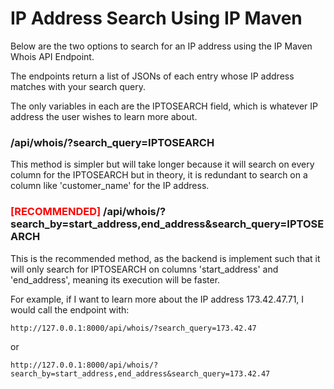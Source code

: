 # IP Address Search Using IP Maven

Below are the two options to search for an IP address using the IP Maven Whois API Endpoint.

The endpoints return a list of JSONs of each entry whose IP address matches with your search query.

The only variables in each are the IPTOSEARCH field, which is whatever IP address the user wishes to learn more about.

### /api/whois/?search_query=IPTOSEARCH

This method is simpler but will take longer because it will search on every column for the IPTOSEARCH but in theory, it is redundant to search on a column like 'customer_name' for the IP address.

### <span style="color:red">[RECOMMENDED]</span> /api/whois/?search_by=start_address,end_address&search_query=IPTOSEARCH

This is the recommended method, as the backend is implement such that it will only search for IPTOSEARCH on columns 'start_address' and 'end_address', meaning its execution will be faster.

For example, if I want to learn more about the IP address 173.42.47.71, I would call the endpoint with:

```shell
http://127.0.0.1:8000/api/whois/?search_query=173.42.47
```

or

```shell
http://127.0.0.1:8000/api/whois/?search_by=start_address,end_address&search_query=173.42.47
```